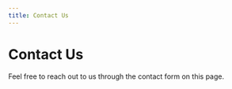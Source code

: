 ```yaml
---
title: Contact Us
---
```


# Contact Us

Feel free to reach out to us through the contact form on this page.